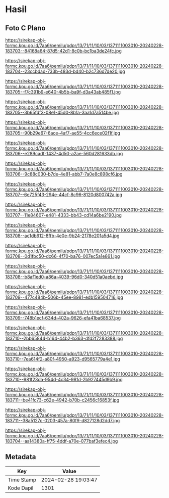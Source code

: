 # Hasil

## Foto C Plano

https://sirekap-obj-formc.kpu.go.id/7aa6/pemilu/pdpr/13/71/11/10/03/1371111003010-20240228-183703--84168a64-87d5-42d1-8c0b-bc1ba3de24fc.jpg

https://sirekap-obj-formc.kpu.go.id/7aa6/pemilu/pdpr/13/71/11/10/03/1371111003010-20240228-183704--23ccbdad-733b-483d-bd40-b2c736d7de20.jpg

https://sirekap-obj-formc.kpu.go.id/7aa6/pemilu/pdpr/13/71/11/10/03/1371111003010-20240228-183705--f7c391b9-e640-4b5b-ba9f-d3a43ab485f1.jpg

https://sirekap-obj-formc.kpu.go.id/7aa6/pemilu/pdpr/13/71/11/10/03/1371111003010-20240228-183705--3b65fdf3-08e1-45d0-8b1a-3aa1d7a514be.jpg

https://sirekap-obj-formc.kpu.go.id/7aa6/pemilu/pdpr/13/71/11/10/03/1371111003010-20240228-183705--90b29e67-6ace-4af7-ae55-4cc6ece02f1f.jpg

https://sirekap-obj-formc.kpu.go.id/7aa6/pemilu/pdpr/13/71/11/10/03/1371111003010-20240228-183706--e289cadf-1437-4d50-a2ae-560d281633db.jpg

https://sirekap-obj-formc.kpu.go.id/7aa6/pemilu/pdpr/13/71/11/10/03/1371111003010-20240228-183706--9c88c030-b7de-4e81-abb7-7a0e8c898cf6.jpg

https://sirekap-obj-formc.kpu.go.id/7aa6/pemilu/pdpr/13/71/11/10/03/1371111003010-20240228-183707--6e725f43-294e-44cf-8c96-8120d800742a.jpg

https://sirekap-obj-formc.kpu.go.id/7aa6/pemilu/pdpr/13/71/11/10/03/1371111003010-20240228-183707--11e84607-e481-4333-bb43-cd14a6be2190.jpg

https://sirekap-obj-formc.kpu.go.id/7aa6/pemilu/pdpr/13/71/11/10/03/1371111003010-20240228-183708--ac1db612-8ffb-4e0e-9b24-2178e201a5d4.jpg

https://sirekap-obj-formc.kpu.go.id/7aa6/pemilu/pdpr/13/71/11/10/03/1371111003010-20240228-183708--0d1fbc50-dc66-4f70-ba76-007ec5a1e861.jpg

https://sirekap-obj-formc.kpu.go.id/7aa6/pemilu/pdpr/13/71/11/10/03/1371111003010-20240228-183708--b8af1ed0-a86a-4039-96d0-340d51a0aebd.jpg

https://sirekap-obj-formc.kpu.go.id/7aa6/pemilu/pdpr/13/71/11/10/03/1371111003010-20240228-183709--477c484b-506b-45ee-8981-edb159504716.jpg

https://sirekap-obj-formc.kpu.go.id/7aa6/pemilu/pdpr/13/71/11/10/03/1371111003010-20240228-183709--748b1ecf-634d-402a-9626-efa41ba68537.jpg

https://sirekap-obj-formc.kpu.go.id/7aa6/pemilu/pdpr/13/71/11/10/03/1371111003010-20240228-183710--2bb65844-b164-44b2-b363-dfd2f7283388.jpg

https://sirekap-obj-formc.kpu.go.id/7aa6/pemilu/pdpr/13/71/11/10/03/1371111003010-20240228-183710--7ea614f2-a80f-4950-a923-d9565779a4e1.jpg

https://sirekap-obj-formc.kpu.go.id/7aa6/pemilu/pdpr/13/71/11/10/03/1371111003010-20240228-183710--981f23da-954d-4c34-981d-2b927445d9b9.jpg

https://sirekap-obj-formc.kpu.go.id/7aa6/pemilu/pdpr/13/71/11/10/03/1371111003010-20240228-183711--be41fc73-c62e-4942-b70b-c2456c16853f.jpg

https://sirekap-obj-formc.kpu.go.id/7aa6/pemilu/pdpr/13/71/11/10/03/1371111003010-20240228-183711--38a5127c-0203-457a-80f9-d827128d2dd7.jpg

https://sirekap-obj-formc.kpu.go.id/7aa6/pemilu/pdpr/13/71/11/10/03/1371111003010-20240228-183704--aa14380a-ff75-4ddf-a70e-077baf3efec4.jpg


## Metadata

| Key        | Value               |
| ---------- | ------------------- |
| Time Stamp | 2024-02-28 19:03:47 |
| Kode Dapil | 1301                |



